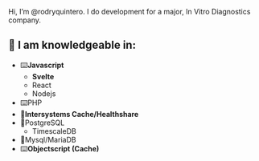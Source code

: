 Hi, I’m @rodryquintero. I do development for a major, In Vitro Diagnostics company.

## 👀 I am knowledgeable in: 
- ⌨️**Javascript**
  - **Svelte**
  - React
  - Nodejs
- ⌨️PHP
- 💾**Intersystems Cache/Healthshare**
- 💾PostgreSQL
  - TimescaleDB
- 💾Mysql/MariaDB
- ⌨️**Objectscript (Cache)**
